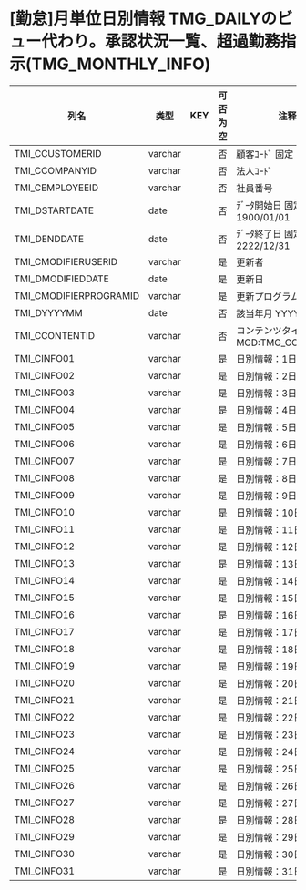 # [勤怠]月単位日別情報                   TMG_DAILYのビュー代わり。承認状況一覧、超過勤務指示(TMG_MONTHLY_INFO)
| 列名   | 类型   | KEY  | 可否为空 | 注释   |
| ---- | ---- | ---- | ---- | ---- |
|TMI_CCUSTOMERID|varchar||否|顧客ｺｰﾄﾞ                        固定：01                                                       |
|TMI_CCOMPANYID|varchar||否|法人ｺｰﾄﾞ                                                                                    |
|TMI_CEMPLOYEEID|varchar||否|社員番号                                                                                      |
|TMI_DSTARTDATE|date||否|ﾃﾞｰﾀ開始日                       固定：1900/01/01                                               |
|TMI_DENDDATE|date||否|ﾃﾞｰﾀ終了日                       固定：2222/12/31                                               |
|TMI_CMODIFIERUSERID|varchar||是|更新者                                                                                       |
|TMI_DMODIFIEDDATE|date||是|更新日                                                                                       |
|TMI_CMODIFIERPROGRAMID|varchar||是|更新プログラムID                                                                                 |
|TMI_DYYYYMM|date||否|該当年月                          YYYY/MM/01                                                  |
|TMI_CCONTENTID|varchar||否|コンテンツタイプ                                                    MGD:TMG_CONTENTID             |
|TMI_CINFO01|varchar||是|日別情報：1日                                                                                   |
|TMI_CINFO02|varchar||是|日別情報：2日                                                                                   |
|TMI_CINFO03|varchar||是|日別情報：3日                                                                                   |
|TMI_CINFO04|varchar||是|日別情報：4日                                                                                   |
|TMI_CINFO05|varchar||是|日別情報：5日                                                                                   |
|TMI_CINFO06|varchar||是|日別情報：6日                                                                                   |
|TMI_CINFO07|varchar||是|日別情報：7日                                                                                   |
|TMI_CINFO08|varchar||是|日別情報：8日                                                                                   |
|TMI_CINFO09|varchar||是|日別情報：9日                                                                                   |
|TMI_CINFO10|varchar||是|日別情報：10日                                                                                  |
|TMI_CINFO11|varchar||是|日別情報：11日                                                                                  |
|TMI_CINFO12|varchar||是|日別情報：12日                                                                                  |
|TMI_CINFO13|varchar||是|日別情報：13日                                                                                  |
|TMI_CINFO14|varchar||是|日別情報：14日                                                                                  |
|TMI_CINFO15|varchar||是|日別情報：15日                                                                                  |
|TMI_CINFO16|varchar||是|日別情報：16日                                                                                  |
|TMI_CINFO17|varchar||是|日別情報：17日                                                                                  |
|TMI_CINFO18|varchar||是|日別情報：18日                                                                                  |
|TMI_CINFO19|varchar||是|日別情報：19日                                                                                  |
|TMI_CINFO20|varchar||是|日別情報：20日                                                                                  |
|TMI_CINFO21|varchar||是|日別情報：21日                                                                                  |
|TMI_CINFO22|varchar||是|日別情報：22日                                                                                  |
|TMI_CINFO23|varchar||是|日別情報：23日                                                                                  |
|TMI_CINFO24|varchar||是|日別情報：24日                                                                                  |
|TMI_CINFO25|varchar||是|日別情報：25日                                                                                  |
|TMI_CINFO26|varchar||是|日別情報：26日                                                                                  |
|TMI_CINFO27|varchar||是|日別情報：27日                                                                                  |
|TMI_CINFO28|varchar||是|日別情報：28日                                                                                  |
|TMI_CINFO29|varchar||是|日別情報：29日                                                                                  |
|TMI_CINFO30|varchar||是|日別情報：30日                                                                                  |
|TMI_CINFO31|varchar||是|日別情報：31日                                                                                  |
